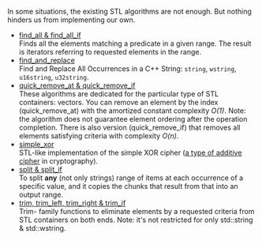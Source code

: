 In some situations, the existing STL algorithms are not enough. But nothing hinders us from implementing our own.

* [find_all & find_all_if](./find_all) \
 Finds all the elements matching a predicate in a given range. The result is iterators referring to requested elements in the range.
* [find_and_replace](./find_and_replace) \
Find and Replace All Occurrences in a C++ String: `string`, `wstring`, `u16string`, `u32string`.
* [quick_remove_at & quick_remove_if](./quick_remove) \
These algorithms are dedicated for the particular type of STL containers: vectors. You can remove an element by the index (quick_remove_at)  with the amortized constant complexity _O(1)_. Note: the algorithm does not guarantee element ordering after the operation completion. There is also version (quick_remove_if) that removes all elements satisfying criteria with complexity _O(n)_.
* [simple_xor](./simple_xor) \
STL-like implementation of the simple XOR cipher ([a type of additive cipher](https://en.wikipedia.org/wiki/XOR_cipher) in cryptography).
* [split & split_if](./split) \
To split __any__ (not only strings) range of items at each occurrence of a specific value, and it copies the chunks that result from that into an output range.
* [trim, trim_left, trim_right & trim_if](./trim) \
Trim- family functions to eliminate elements by a requested criteria from STL containers on both ends. Note: it's not restricted for only std::string & std::wstring.

